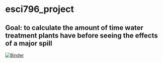 # esci796_project
## Goal: to calculate the amount of time water treatment plants have before seeing the effects of a major spill
[![Binder](https://mybinder.org/badge_logo.svg)](https://mybinder.org/v2/gh/nw1012/esci796_project/HEAD)
